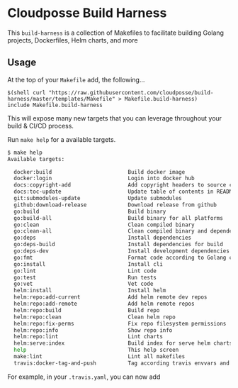 # Cloudposse Build Harness

This `build-harness` is a collection of Makefiles to facilitate building Golang projects, Dockerfiles, Helm charts, and more 

## Usage

At the top of your `Makefile` add, the following...

```make
$(shell curl "https://raw.githubusercontent.com/cloudposse/build-harness/master/templates/Makefile" > Makefile.build-harness)
include Makefile.build-harness
```

This will expose many new targets that you can leverage throughout your build & CI/CD process.

Run `make help` for a available targets.


```bash
$ make help
Available targets:

  docker:build                        Build docker image
  docker:login                        Login into docker hub
  docs:copyright-add                  Add copyright headers to source code
  docs:toc-update                     Update table of contents in README.md
  git:submodules-update               Update submodules
  github:download-release             Download release from github
  go:build                            Build binary
  go:build-all                        Build binary for all platforms
  go:clean                            Clean compiled binary
  go:clean-all                        Clean compiled binary and dependency
  go:deps                             Install dependencies
  go:deps-build                       Install dependencies for build
  go:deps-dev                         Install development dependencies
  go:fmt                              Format code according to Golang convention
  go:install                          Install cli
  go:lint                             Lint code
  go:test                             Run tests
  go:vet                              Vet code
  helm:install                        Install helm
  helm:repo:add-current               Add helm remote dev repos
  helm:repo:add-remote                Add helm remote repos
  helm:repo:build                     Build repo
  helm:repo:clean                     Clean helm repo
  helm:repo:fix-perms                 Fix repo filesystem permissions
  helm:repo:info                      Show repo info
  helm:repo:lint                      Lint charts
  helm:serve:index                    Build index for serve helm charts
  help                                This help screen
  make:lint                           Lint all makefiles
  travis:docker-tag-and-push          Tag according travis envvars and push
```


For example, in your `.travis.yaml`, you can now add




